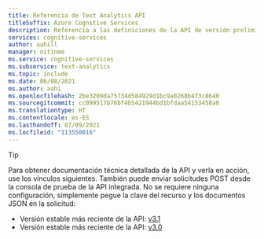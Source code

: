 ```yaml
---
title: Referencia de Text Analytics API
titleSuffix: Azure Cognitive Services
description: Referencia a las definiciones de la API de versión preliminar más reciente y estable
services: cognitive-services
author: aahill
manager: nitinme
ms.service: cognitive-services
ms.subservice: text-analytics
ms.topic: include
ms.date: 06/08/2021
ms.author: aahi
ms.openlocfilehash: 2be3209da75734d584929d1bc9a0268b4f3c8640
ms.sourcegitcommit: cc099517b76bf4b5421944bd1bfdaa54153458a0
ms.translationtype: HT
ms.contentlocale: es-ES
ms.lasthandoff: 07/09/2021
ms.locfileid: "113550016"
---
```

> [!Tip]
> Para obtener documentación técnica detallada de la API y verla en acción, use los vínculos siguientes. También puede enviar solicitudes POST desde la consola de prueba de la API integrada. No se requiere ninguna configuración, simplemente pegue la clave del recurso y los documentos JSON en la solicitud:
> - Versión estable más reciente de la API: [v3.1](https://westcentralus.dev.cognitive.microsoft.com/docs/services/TextAnalytics-v3-1)
> - Versión estable más reciente de la API: [v3.0](https://westcentralus.dev.cognitive.microsoft.com/docs/services/TextAnalytics-v3-0)

